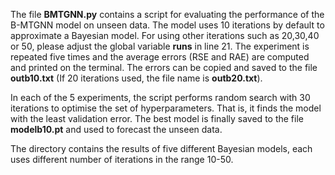 The file **BMTGNN.py** contains a script for evaluating the performance of the B-MTGNN model on unseen data. The model uses 10 iterations by default to approximate a Bayesian model. For using other iterations such as 20,30,40 or 50, please adjust the global variable **runs** in line 21. The experiment is repeated five times and the average errors (RSE and RAE) are computed and printed on the terminal. The errors can be copied and saved to the file **outb10.txt** (If 20 iterations used, the file name is  **outb20.txt**).

In each of the 5 experiments, the script performs random search with 30 iterations to optimise the set of hyperparameters. That is, it finds the model with the least validation error. The best model is finally saved to the file **modelb10.pt** and used to forecast the unseen data.

The directory contains the results of five different Bayesian models, each uses different number of iterations in the range 10-50.


